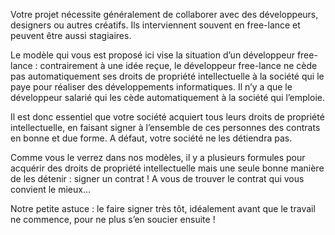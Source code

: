 Votre projet nécessite généralement de collaborer avec des développeurs, designers ou autres créatifs. Ils interviennent souvent en free-lance et peuvent être aussi stagiaires.

Le modèle qui vous est proposé ici vise la situation d’un développeur free-lance : contrairement à une idée reçue, le développeur free-lance ne cède pas automatiquement ses droits de propriété intellectuelle à la société qui le paye pour réaliser des développements informatiques. Il n’y a que le développeur salarié qui les cède automatiquement à la société qui l’emploie.

Il est donc essentiel que votre société acquiert tous leurs droits de propriété intellectuelle, en faisant signer à l’ensemble de ces personnes des contrats en bonne et due forme. A défaut, votre société ne les détiendra pas.

Comme vous le verrez dans nos modèles, il y a plusieurs formules pour acquérir des droits de propriété intellectuelle mais une seule bonne manière de les détenir : signer un contrat ! A vous de trouver le contrat qui vous convient le mieux…

Notre petite astuce : le faire signer très tôt, idéalement avant que le travail ne commence, pour ne plus s’en soucier ensuite !

